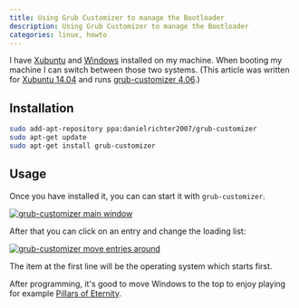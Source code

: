 ```yaml
---
title: Using Grub Customizer to manage the Bootloader
description: Using Grub Customizer to manage the Bootloader
categories: linux, howto
---
```


I have [Xubuntu](http://xubuntu.org/ "Xubuntu") and [Windows](http://windows.microsoft.com/en-us/windows/windows-help#windows=windows-8 "Windows") installed on my machine. When booting my machine I can switch between those two systems. (This article was written for [Xubuntu 14.04](http://xubuntu.org/news/14-04-release/ "Xubuntu 14.04") and runs [grub-customizer 4.06](https://launchpad.net/~danielrichter2007/+archive/ubuntu/grub-customizer "grub-customizer 4.06").)


## Installation

```sh
sudo add-apt-repository ppa:danielrichter2007/grub-customizer
sudo apt-get update
sudo apt-get install grub-customizer
```


## Usage

Once you have installed it, you can can start it with `grub-customizer`.

<a href="https://farm8.staticflickr.com/7779/17189896339_1a0608aee2_o_d.png" title="grub-customizer main window" class="fancybox"><img src="https://farm8.staticflickr.com/7779/17189896339_e09d4f1f70_z_d.jpg" class="big center" alt="grub-customizer main window"/></a>


After that you can click on an entry and change the loading list:


<a href="https://farm8.staticflickr.com/7666/17350222016_5178693e19_o_d.png" title="grub-customizer move entries around" class="fancybox"><img src="https://farm8.staticflickr.com/7666/17350222016_e68a690162_z_d.jpg" class="big center" alt="grub-customizer move entries around"/></a>


The item at the first line will be the operating system which starts first.


After programming, it's good to move Windows to the top to enjoy playing for example [Pillars of Eternity](http://eternity.obsidian.net/ "Pillars of Eternity").

